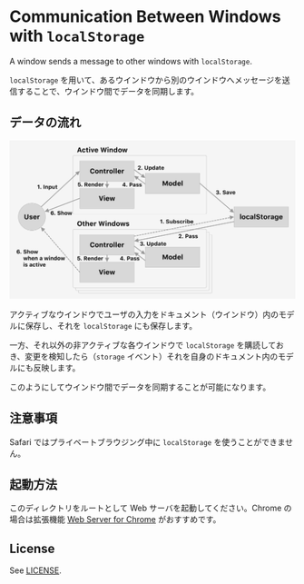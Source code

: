 # Communication Between Windows with `localStorage`

A window sends a message to other windows with `localStorage`.

`localStorage` を用いて、あるウインドウから別のウインドウへメッセージを送信することで、ウインドウ間でデータを同期します。

## データの流れ

![Data flow](dataflow@2x.png)

アクティブなウインドウでユーザの入力をドキュメント（ウインドウ）内のモデルに保存し、それを `localStorage` にも保存します。

一方、それ以外の非アクティブな各ウインドウで `localStorage` を購読しておき、変更を検知したら（`storage` イベント）それを自身のドキュメント内のモデルにも反映します。

このようにしてウインドウ間でデータを同期することが可能になります。

## 注意事項

Safari ではプライベートブラウジング中に `localStorage` を使うことができません。

## 起動方法

このディレクトリをルートとして Web サーバを起動してください。Chrome の場合は拡張機能 [Web Server for Chrome](https://chrome.google.com/webstore/detail/web-server-for-chrome/ofhbbkphhbklhfoeikjpcbhemlocgigb) がおすすめです。

## License

See [LICENSE](../LICENSE).
